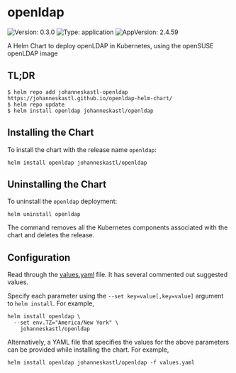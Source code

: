 # openldap

![Version: 0.3.0](https://img.shields.io/badge/Version-0.3.0-informational?style=flat-square) ![Type: application](https://img.shields.io/badge/Type-application-informational?style=flat-square) ![AppVersion: 2.4.59](https://img.shields.io/badge/AppVersion-2.4.59-informational?style=flat-square)

A Helm Chart to deploy openLDAP in Kubernetes, using the openSUSE openLDAP image

## TL;DR
```console
$ helm repo add johanneskastl-openldap https://johanneskastl.github.io/openldap-helm-chart/
$ helm repo update
$ helm install openldap johanneskastl/openldap
```

## Installing the Chart
To install the chart with the release name `openldap`:
```console
helm install openldap johanneskastl/openldap
```

## Uninstalling the Chart
To uninstall the `openldap` deployment:
```console
helm uninstall openldap
```
The command removes all the Kubernetes components associated with the chart and deletes the release.

## Configuration

Read through the [values.yaml](./values.yaml) file. It has several commented out suggested values.

Specify each parameter using the `--set key=value[,key=value]` argument to `helm install`. For example,
```console
helm install openldap \
  --set env.TZ="America/New York" \
    johanneskastl/openldap
```

Alternatively, a YAML file that specifies the values for the above parameters can be provided while installing the chart.
For example,
```console
helm install openldap johanneskastl/openldap -f values.yaml
```

